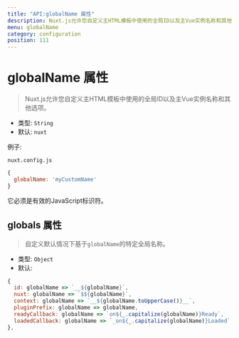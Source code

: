 ```yaml
---
title: "API:globalName 属性"
description: Nuxt.js允许您自定义主HTML模板中使用的全局ID以及主Vue实例名称和其他选项。
menu: globalName
category: configuration
position: 111
---
```


# globalName 属性

> Nuxt.js允许您自定义主HTML模板中使用的全局ID以及主Vue实例名称和其他选项。

- 类型: `String`
- 默认: `nuxt`

例子:

`nuxt.config.js`

```js
{
  globalName: 'myCustomName'
}
```

它必须是有效的JavaScript标识符。

## globals 属性

> 自定义默认情况下基于`globalName`的特定全局名称。

- 类型: `Object`
- 默认:

```js
{
  id: globalName => `__${globalName}`,
  nuxt: globalName => `$${globalName}`,
  context: globalName => `__${globalName.toUpperCase()}__`,
  pluginPrefix: globalName => globalName,
  readyCallback: globalName => `on${_.capitalize(globalName)}Ready`,
  loadedCallback: globalName => `_on${_.capitalize(globalName)}Loaded`
},
```

